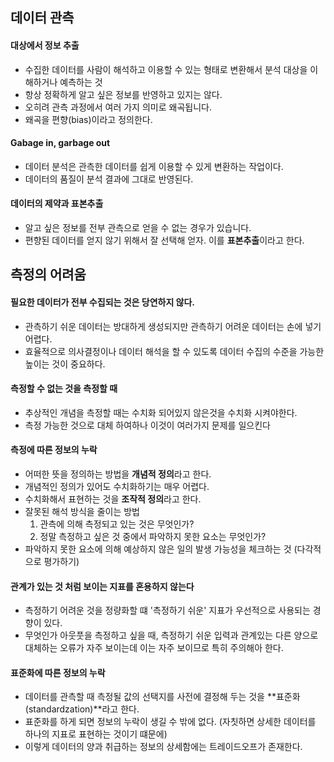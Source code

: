 ## 데이터 관측


#### 대상에서 정보 추출

- 수집한 데이터를 사람이 해석하고 이용할 수 있는 형태로 변환해서 분석 대상을 이해하거나 예측하는 것
- 항상 정확하게 알고 싶은 정보를 반영하고 있지는 않다.
- 오히려 관측 과정에서 여러 가지 의미로 왜곡됩니다.
- 왜곡을 편향(bias)이라고 정의한다.


#### Gabage in, garbage out

- 데이터 분석은 관측한 데이터를 쉽게 이용할 수 있게 변환하는 작업이다.
- 데이터의 품질이 분석 결과에 그대로 반영된다.


#### 데이터의 제약과 표본추출

- 알고 싶은 정보를 전부 관측으로 얻을 수 없는 경우가 있습니다.
- 편향된 데이터를 얻지 않기 위해서 잘 선택해 얻자. 이를 **표본추출**이라고 한다.


## 측정의 어려움


#### 필요한 데이터가 전부 수집되는 것은 당연하지 않다.

- 관측하기 쉬운 데이터는 방대하게 생성되지만 관측하기 어려운 데이터는 손에 넣기 어렵다.
- 효율적으로 의사결정이나 데이터 해석을 할 수 있도록 데이터 수집의 수준을 가능한 높이는 것이 중요하다.


#### 측정할 수 없는 것을 측정할 때

- 추상적인 개념을 측정할 때는 수치화 되어있지 않은것을 수치화 시켜야한다.
- 측정 가능한 것으로 대체 하여하나 이것이 여러가지 문제를 일으킨다


#### 측정에 따른 정보의 누락

- 어떠한 뜻을 정의하는 방법을 **개념적 정의**라고 한다.
- 개념적인 정의가 있어도 수치화하기는 매우 어렵다.
- 수치화해서 표현하는 것을 **조작적 정의**라고 한다.
- 잘못된 해석 방식을 줄이는 방법
  1. 관측에 의해 측정되고 있는 것은 무엇인가?
  2. 정말 측정하고 싶은 것 중에서 파악하지 못한 요소는 무엇인가?
- 파악하지 못한 요소에 의해 예상하지 않은 일의 발생 가능성을 체크하는 것 (다각적으로 평가하기)


#### 관계가 있는 것 처럼 보이는 지표를 혼용하지 않는다

 - 측정하기 어려운 것을 정량화할 떄 '측정하기 쉬운' 지표가 우선적으로 사용되는 경향이 있다.
 - 무엇인가 아웃풋을 측정하고 싶을 때, 측정하기 쉬운 입력과 관계있는 
   다른 양으로 대체하는 오류가 자주 보이는데 이는 자주 보이므로 특히 주의해아 한다.
   
   
#### 표준화에 따른 정보의 누락

 - 데이터를 관측할 때 측정될 값의 선택지를 사전에 결정해 두는 것을 **표준화(standardzation)**라고 한다.
 - 표준화를 하게 되면 정보의 누락이 생길 수 밖에 없다. (자칫하면 상세한 데이터를 하나의 지표로 표현하는 것이기 떄문에)
 - 이렇게 데이터의 양과 취급하는 정보의 상세함에는 트레이드오프가 존재한다.

